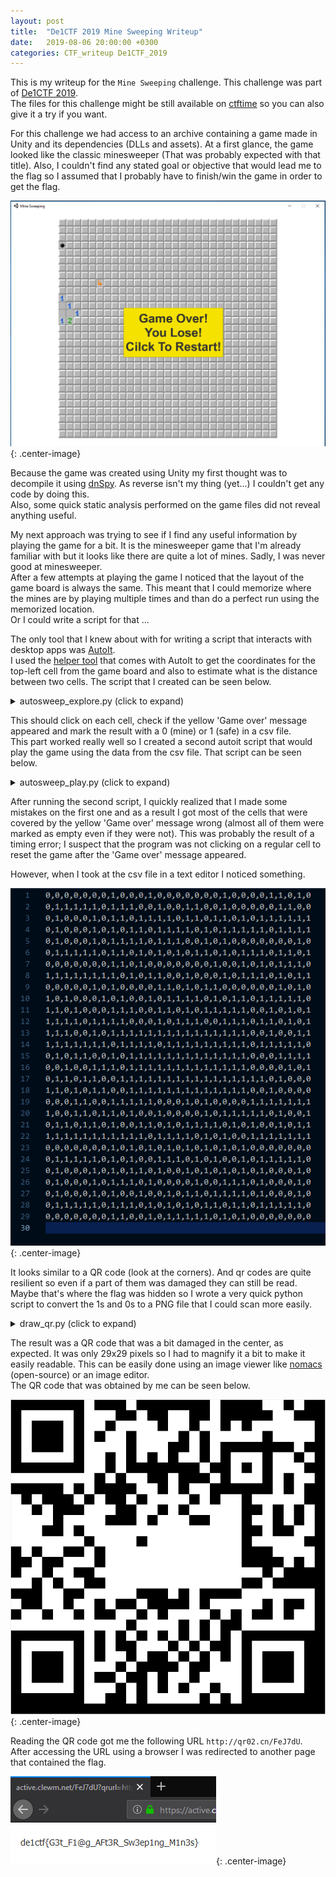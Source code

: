 ```yaml
---
layout: post
title:  "De1CTF 2019 Mine Sweeping Writeup"
date:   2019-08-06 20:00:00 +0300
categories: CTF_writeup De1CTF_2019
---
```

This is my writeup for the `Mine Sweeping` challenge. This challenge was part of [De1CTF 2019](https://ctftime.org/event/843).  
The files for this challenge might be still available on [ctftime](https://ctftime.org/task/8921) so you can also give it a try if you want.  

For this challenge we had access to an archive containing a game made in Unity and its dependencies (DLLs and assets). At a first glance, the game looked like the classic minesweeper (That was probably expected with that title). Also, I couldn't find any stated goal or objective that would lead me to the flag so I assumed that I probably have to finish/win the game in order to get the flag.

![Minesweeper game](../assets/img/De1CTF_2019/minesweeping_1.png){: .center-image}

Because the game was created using Unity my first thought was to decompile it using [dnSpy](https://github.com/0xd4d/dnSpy). As reverse isn't my thing (yet...) I couldn't get any code by doing this.  
Also, some quick static analysis performed on the game files did not reveal anything useful.  

My next approach was trying to see if I find any useful information by playing the game for a bit. It is the minesweeper game that I'm already familiar with but it looks like there are quite a lot of mines. Sadly, I was never good at minesweeper.  
After a few attempts at playing the game I noticed that the layout of the game board is always the same. This meant that I could memorize where the mines are by playing multiple times and than do a perfect run using the memorized location.  
Or I could write a script for that ...  

The only tool that I knew about with for writing a script that interacts with desktop apps was [AutoIt](https://www.autoitscript.com/site/).  
I used the [helper tool](https://www.autoitscript.com/autoit3/docs/intro/au3spy.htm) that comes with AutoIt to get the coordinates for the top-left cell from the game board and also to estimate what is the distance between two cells.
The script that I created can be seen below.  

<details>
  <summary>autosweep_explore.py (click to expand)</summary>
<p>
{% highlight autoit %}
#include <AutoItConstants.au3>
#include <FileConstants.au3>

# Coordinates for the top-left corner
$start_x = 880
$start_y = 110

$offset_x = 25
$offset_y = 25

# One of the pixels that turns yellow if we click on a mine
$check_pixel_x = 1100
$check_pixel_y = 465


# return False if the 'Game over' message is displayed and True otherwise
Func CheckColor() 
   $color = PixelGetColor($check_pixel_x, $check_pixel_y)
   $bad = 0xF5E200 # The yellow that appears when the 'game over' message is displayed

   If $color == $bad Then
	  return False
   Else
	  return True
   Endif
EndFunc


# Click on a cell specified by its coordinates 
# (game board coordinates, not screen pixel coords)
Func CheckCell($row, $col)
   CheckColor()

   $x = $start_x + $row * $offset_x
   $y = $start_y + $col * $offset_y
   MouseClick($MOUSE_CLICK_LEFT, $x, $y)
   Sleep(50)
   If CheckColor() Then
	  ConsoleWrite("Checking " & $row & " - " & $col & " - OK" & @CRLF)
	  return 1
   Else
	  ConsoleWrite("Checking " & $row & " - " & $col & " - BAD" & @CRLF)
	  MouseClick($MOUSE_CLICK_LEFT, $check_pixel_x, $check_pixel_y)
	  return 0
   EndIf
EndFunc

ConsoleWrite("Starting autosweep_explore" & @CRLF)

$min_row = 0
$max_row = 28
$min_col = 0
$max_col = 28

$hFile = FileOpen("mines.csv", $FO_OVERWRITE)

For $i = $min_row To $max_row Step 1
   For $j = $min_col To $max_col Step 1
	  $tmp = CheckCell($j,$i)

	  FileWrite($hFile, $tmp)
	  FileWrite($hFile, ",")

	  Sleep(20)
   Next

   FileWrite($hFile, @CRLF)
Next
{% endhighlight%}
</p>
</details>

This should click on each cell, check if the yellow 'Game over' message appeared and mark the result with a 0 (mine) or 1 (safe) in a csv file.  
This part worked really well so I created a second autoit script that would play the game using the data from the csv file. That script can be seen below.

<details>
  <summary>autosweep_play.py (click to expand)</summary>
<p>
{% highlight autoit %}
#include <AutoItConstants.au3>
#include <FileConstants.au3>

# Coordinates for the top-left corner
$start_x = 880
$start_y = 110

$offset_x = 25
$offset_y = 25

# One of the pixels that turns yellow if we click on a mine
$check_pixel_x = 1100
$check_pixel_y = 465


# return False if the 'Game over' message is displayed and True otherwise
Func CheckColor() 
   $color = PixelGetColor($check_pixel_x, $check_pixel_y)
   $bad = 0xF5E200 # The yellow that appears when the 'game over' message is displayed

   If $color == $bad Then
	  return False
   Else
	  return True
   Endif
EndFunc

Func ClickCell($row, $col)
   $x = $start_x + $row * $offset_x
   $y = $start_y + $col * $offset_y
   MouseClick($MOUSE_CLICK_LEFT, $x, $y)

EndFunc

ConsoleWrite("Starting autosweep_play" & @CRLF)

$min_row = 0
$max_row = 28

$min_col = 0
$max_col = 28

$hFile = FileOpen("mines.csv", $FO_READ)

For $i = $min_row To $max_row Step 1
   For $j = $min_col To $max_col Step 1

	  $t = FileRead($hFile, 1)
	  FileRead($hFile, 1)

	  $row = $j
	  $col = $i

	  If $t == '1' Then
		 ConsoleWrite("" & $row & " - " & $col & " = 1 => CLICK" & @CRLF)
		 ClickCell($row, $col)

		 Sleep(60)
		 If CheckColor() == False Then
			ConsoleWrite("ERROR")
			Exit
		 EndIf
	  Else
		 ConsoleWrite("" & $row & " - " & $col & " = 0 => NOPE" & @CRLF)
	  EndIf


   Next

   FileRead($hFile, 2)
Next
{% endhighlight%}
</p>
</details>

After running the second script, I quickly realized that I made some mistakes on the first one and as a result I got most of the cells that were covered by the yellow 'Game over' message wrong (almost all of them were marked as empty even if they were not). This was probably the result of a timing error;  I suspect that the program was not clicking on a regular cell to reset the game after the 'Game over' message appeared.  

However, when I took at the csv file in a text editor I noticed something.

![CSV data](../assets/img/De1CTF_2019/minesweeping_2.png){: .center-image}

It looks similar to a QR code (look at the corners). And qr codes are quite resilient so even if a part of them was damaged they can still be read.  
Maybe that's where the flag was hidden so I wrote a very quick python script to convert the 1s and 0s to a PNG file that I could scan more easily.  


<details>
  <summary>draw_qr.py (click to expand)</summary>
<p>
    {% highlight python %}
    from PIL import Image
import numpy as np

t = np.zeros([30, 30])

f = open('mines.csv')
i = 0
j = 0
for line in f:
	line = line.strip()
	for char in line.split(','):
		if char == '1':
			t[i][j] = 255
		elif char == '0':
			t[i][j] = 0
		j+=1

	i+=1
	j=0

img = Image.fromarray(t.astype('uint8'))

img.save("result.png")
    {% endhighlight %}
</p>
</details>

The result was a QR code that was a bit damaged in the center, as expected. It was only 29x29 pixels so I had to magnify it a bit to make it easily readable. This can be easily done using an image viewer like [nomacs](https://github.com/nomacs/nomacs) (open-source) or an image editor.  
The QR code that was obtained by me can be seen below.  

![Damaged QR code](../assets/img/De1CTF_2019/minesweeping_3.png){: .center-image}

Reading the QR code got me the following URL `http://qr02.cn/FeJ7dU`.  
After accessing the URL using a browser I was redirected to another page that contained the flag.

![Flag](../assets/img/De1CTF_2019/minesweeping_4.png){: .center-image}
